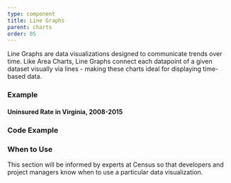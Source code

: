```yaml
---
type: component
title: Line Graphs
parent: charts
order: 05
---
```

<p>
  Line Graphs are data visualizations designed to communicate trends over time.
  Like Area Charts, Line Graphs connect each datapoint of a given dataset
  visually via lines - making these charts ideal for displaying time-based data.
</p>
<h3>Example</h3>
<div class="dds-card">
  <div class="dds-card-content">
    <h4 class="dds-graph-title">Uninsured Rate in Virginia, 2008-2015</h4>
    <div class="dds-chart dds-line-graph" id="dds-line-graph"></div>
  </div>
</div>
<h3>Code Example</h3>
<h3>When to Use</h3>
<p>
  This section will be informed by experts at Census so that developers and
  project managers know when to use a particular data visualization.
</p>